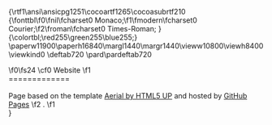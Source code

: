{\rtf1\ansi\ansicpg1251\cocoartf1265\cocoasubrtf210
{\fonttbl\f0\fnil\fcharset0 Monaco;\f1\fmodern\fcharset0 Courier;\f2\froman\fcharset0 Times-Roman;
}
{\colortbl;\red255\green255\blue255;}
\paperw11900\paperh16840\margl1440\margr1440\vieww10800\viewh8400\viewkind0
\deftab720
\pard\pardeftab720

\f0\fs24 \cf0 Website
\f1 \
=============\
\
Page based on the template [Aerial by HTML5 UP](http://html5up.net/) and hosted by [GitHub Pages](https://pages.github.com/)
\f2 .
\f1 \
}